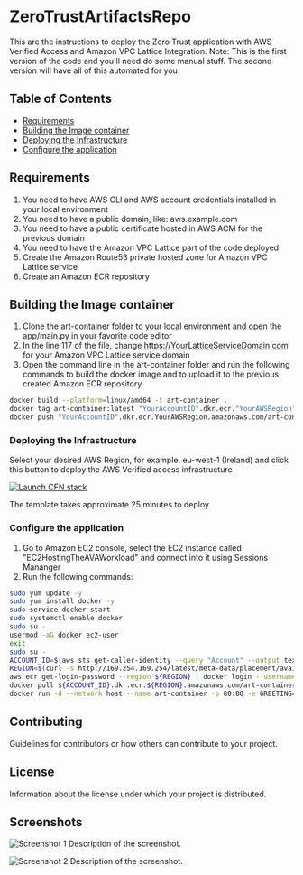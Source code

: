 # ZeroTrustArtifactsRepo

This are the instructions to deploy the Zero Trust application with AWS Verified Access and Amazon VPC Lattice Integration. Note: This is the first version of the code and you'll need do some manual stuff. The second version will have all of this automated for you.

## Table of Contents

- [Requirements](#requirements)
- [Building the Image container](#building)
- [Deploying the Infrastructure](#deploying)
- [Configure the application](#license)

## Requirements

1) You need to have AWS CLI and AWS account credentials installed in your local environment
2) You need to have a public domain, like: aws.example.com
3) You need to have a public certificate hosted in AWS ACM for the previous domain
4) You need to have the Amazon VPC Lattice part of the code deployed
5) Create the Amazon Route53 private hosted zone for Amazon VPC Lattice service
6) Create an Amazon ECR repository

## Building the Image container

1) Clone the art-container folder to your local environment and open the app/main.py in your favorite code editor
2) In the line 117 of the file, change <https://YourLatticeServiceDomain.com> for your Amazon VPC Lattice service domain
3) Open the command line in the art-container folder and run the following commands to build the docker image and to upload it to the previous created Amazon ECR repository
```bash
docker build --platform=linux/amd64 -t art-container .
docker tag art-container:latest "YourAccountID".dkr.ecr."YourAWSRegion".amazonaws.com/art-container:latest-v2
docker push "YourAccountID".dkr.ecr.YourAWSRegion.amazonaws.com/art-container:latest-v2
```
### Deploying the Infrastructure

Select your desired AWS Region, for example, eu-west-1 (Ireland) and click this button to deploy the AWS Verified access infrastructure 

[![Launch CFN stack](https://s3.amazonaws.com/cloudformation-examples/cloudformation-launch-stack.png)](https://eu-west-1.console.aws.amazon.com/cloudformation/home?region=eu-west-1#/stacks/quickcreate?templateUrl=https://technical-tracks-march2024.s3.eu-west-1.amazonaws.com/ava-cognito.yaml)

The template takes approximate 25 minutes to deploy.

### Configure the application

1) Go to Amazon EC2 console, select the EC2 instance called "EC2HostingTheAVAWorkload" and connect into it using Sessions Mananger
2) Run the following commands:
```bash
sudo yum update -y
sudo yum install docker -y
sudo service docker start
sudo systemctl enable docker
sudo su -
usermod -aG docker ec2-user
exit
sudo su -
ACCOUNT_ID=$(aws sts get-caller-identity --query "Account" --output text)
REGION=$(curl -s http://169.254.169.254/latest/meta-data/placement/availability-zone | sed 's/.$//')
aws ecr get-login-password --region ${REGION} | docker login --username AWS --password-stdin ${ACCOUNT_ID}.dkr.ecr.${REGION}.amazonaws.com
docker pull ${ACCOUNT_ID}.dkr.ecr.${REGION}.amazonaws.com/art-container:latest-v2
docker run -d --network host --name art-container -p 80:80 -e GREETING="Zero Trust Demo" -e MIRROR_REQ=true -e REGION=${REGION} ${ACCOUNT_ID}.dkr.ecr.eu-west-1.amazonaws.com/art-container:latest-v2
```

## Contributing

Guidelines for contributors or how others can contribute to your project.

## License

Information about the license under which your project is distributed.

## Screenshots

![Screenshot 1](/images/screenshot1.png)
Description of the screenshot.

![Screenshot 2](/images/screenshot2.png)
Description of the screenshot.
